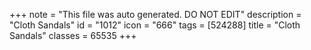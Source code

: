 +++
note = "This file was auto generated. DO NOT EDIT"
description = "Cloth Sandals"
id = "1012"
icon = "666"
tags = [524288]
title = "Cloth Sandals"
classes = 65535
+++
